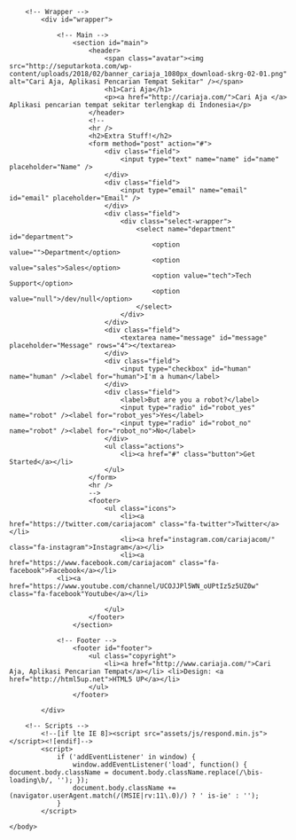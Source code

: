 <html>
	<head>
		<title>CARI AJA INDONESIA | Aplikasi Pencarian Tempat Sekitar</title>
<meta content="Cari Aja adalah aplikasi pencarian tempat sekitar terlengkap di Indonesia. Anda dapat menemukan tempat tempat seperti Restoran, SPBU, ATM, Toko, Bank, Hotel." name="description" />
		<meta charset="utf-8" />
		<meta name="viewport" content="width=device-width, initial-scale=1" />
		<!--[if lte IE 8]><script src="assets/js/html5shiv.js"></script><![endif]-->
		<link rel="stylesheet" href="assets/css/main.css" />
		<!--[if lte IE 9]><link rel="stylesheet" href="assets/css/ie9.css" /><![endif]-->
		<!--[if lte IE 8]><link rel="stylesheet" href="assets/css/ie8.css" /><![endif]-->
		<noscript><link rel="stylesheet" href="assets/css/noscript.css" /></noscript>
	</head>
	<body class="is-loading">

		<!-- Wrapper -->
			<div id="wrapper">

				<!-- Main -->
					<section id="main">
						<header>
							<span class="avatar"><img src="http://seputarkota.com/wp-content/uploads/2018/02/banner_cariaja_1080px_download-skrg-02-01.png" alt="Cari Aja, Aplikasi Pencarian Tempat Sekitar" /></span>
							<h1>Cari Aja</h1>
							<p><a href="http://cariaja.com/">Cari Aja </a> Aplikasi pencarian tempat sekitar terlengkap di Indonesia</p>
						</header>
						<!--
						<hr />
						<h2>Extra Stuff!</h2>
						<form method="post" action="#">
							<div class="field">
								<input type="text" name="name" id="name" placeholder="Name" />
							</div>
							<div class="field">
								<input type="email" name="email" id="email" placeholder="Email" />
							</div>
							<div class="field">
								<div class="select-wrapper">
									<select name="department" id="department">
										<option value="">Department</option>
										<option value="sales">Sales</option>
										<option value="tech">Tech Support</option>
										<option value="null">/dev/null</option>
									</select>
								</div>
							</div>
							<div class="field">
								<textarea name="message" id="message" placeholder="Message" rows="4"></textarea>
							</div>
							<div class="field">
								<input type="checkbox" id="human" name="human" /><label for="human">I'm a human</label>
							</div>
							<div class="field">
								<label>But are you a robot?</label>
								<input type="radio" id="robot_yes" name="robot" /><label for="robot_yes">Yes</label>
								<input type="radio" id="robot_no" name="robot" /><label for="robot_no">No</label>
							</div>
							<ul class="actions">
								<li><a href="#" class="button">Get Started</a></li>
							</ul>
						</form>
						<hr />
						-->
						<footer>
							<ul class="icons">
								<li><a href="https://twitter.com/cariajacom" class="fa-twitter">Twitter</a></li>
								<li><a href="instagram.com/cariajacom/" class="fa-instagram">Instagram</a></li>
								<li><a href="https://www.facebook.com/cariajacom" class="fa-facebook">Facebook</a></li>
                <li><a href="https://www.youtube.com/channel/UCOJJPl5WN_oUPtIz5z5UZ0w" class="fa-facebook"Youtube</a></li>

							</ul>
						</footer>
					</section>

				<!-- Footer -->
					<footer id="footer">
						<ul class="copyright">
							<li><a href="http://www.cariaja.com/">Cari Aja, Aplikasi Pencarian Tempat</a></li> <li>Design: <a href="http://html5up.net">HTML5 UP</a></li>
						</ul>
					</footer>

			</div>

		<!-- Scripts -->
			<!--[if lte IE 8]><script src="assets/js/respond.min.js"></script><![endif]-->
			<script>
				if ('addEventListener' in window) {
					window.addEventListener('load', function() { document.body.className = document.body.className.replace(/\bis-loading\b/, ''); });
					document.body.className += (navigator.userAgent.match(/(MSIE|rv:11\.0)/) ? ' is-ie' : '');
				}
			</script>

	</body>
</html>
